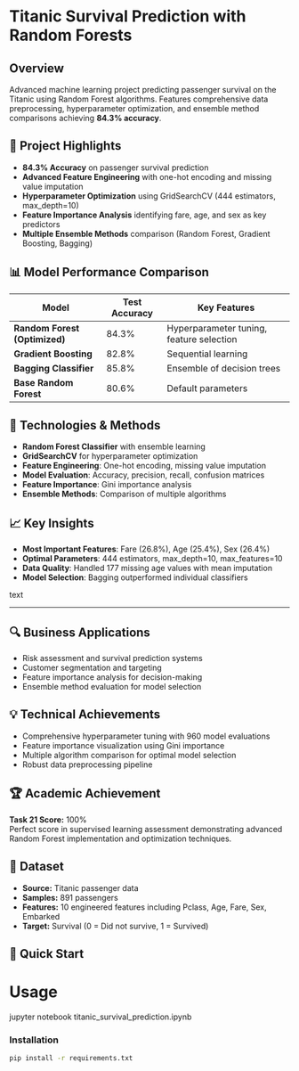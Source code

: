 # Titanic Survival Prediction with Random Forests

## Overview
Advanced machine learning project predicting passenger survival on the Titanic using Random Forest algorithms. Features comprehensive data preprocessing, hyperparameter optimization, and ensemble method comparisons achieving **84.3% accuracy**.

## 🎯 Project Highlights
- **84.3% Accuracy** on passenger survival prediction
- **Advanced Feature Engineering** with one-hot encoding and missing value imputation
- **Hyperparameter Optimization** using GridSearchCV (444 estimators, max_depth=10)
- **Feature Importance Analysis** identifying fare, age, and sex as key predictors
- **Multiple Ensemble Methods** comparison (Random Forest, Gradient Boosting, Bagging)

## 📊 Model Performance Comparison
| Model | Test Accuracy | Key Features |
|-------|---------------|--------------|
| **Random Forest (Optimized)** | 84.3% | Hyperparameter tuning, feature selection |
| **Gradient Boosting** | 82.8% | Sequential learning |
| **Bagging Classifier** | 85.8% | Ensemble of decision trees |
| **Base Random Forest** | 80.6% | Default parameters |

## 🔧 Technologies & Methods
- **Random Forest Classifier** with ensemble learning
- **GridSearchCV** for hyperparameter optimization
- **Feature Engineering**: One-hot encoding, missing value imputation
- **Model Evaluation**: Accuracy, precision, recall, confusion matrices
- **Feature Importance**: Gini importance analysis
- **Ensemble Methods**: Comparison of multiple algorithms

## 📈 Key Insights
- **Most Important Features**: Fare (26.8%), Age (25.4%), Sex (26.4%)
- **Optimal Parameters**: 444 estimators, max_depth=10, max_features=10
- **Data Quality**: Handled 177 missing age values with mean imputation
- **Model Selection**: Bagging outperformed individual classifiers

text

---

## 🔍 Business Applications

- Risk assessment and survival prediction systems  
- Customer segmentation and targeting  
- Feature importance analysis for decision-making  
- Ensemble method evaluation for model selection  

## 💡 Technical Achievements

- Comprehensive hyperparameter tuning with 960 model evaluations  
- Feature importance visualization using Gini importance  
- Multiple algorithm comparison for optimal model selection  
- Robust data preprocessing pipeline  

## 🏆 Academic Achievement

**Task 21 Score:** 100%  
Perfect score in supervised learning assessment demonstrating advanced Random Forest implementation and optimization techniques.

## 📁 Dataset

- **Source:** Titanic passenger data  
- **Samples:** 891 passengers  
- **Features:** 10 engineered features including Pclass, Age, Fare, Sex, Embarked  
- **Target:** Survival (0 = Did not survive, 1 = Survived)

## 🚀 Quick Start

# Usage

jupyter notebook titanic_survival_prediction.ipynb

### Installation
```bash
pip install -r requirements.txt



